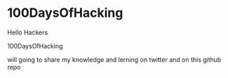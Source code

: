 # 100DaysOfHacking
Hello Hackers

100DaysOfHacking

will going to share my knowledge and lerning on twitter and on this github repo
